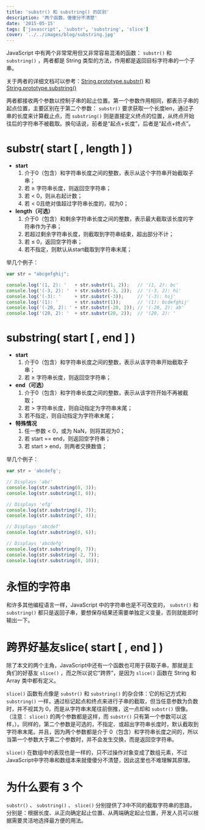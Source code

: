 ```yaml
---
title: 'substr() 和 substring() 的区别'
description: '两个函数，傻傻分不清楚'
date: '2015-05-15'
tags: ['javascript', 'substr', 'substring', 'slice']
cover: '../../images/blog/substring.jpg'
---
```


JavaScript 中有两个非常常用但又非常容易混淆的函数： `substr()` 和 `substring()` ，两者都是 String 类型的方法，作用都是返回目标字符串的一个子串。

关于两者的详细文档可以参考：<a target='_blank' href='https://developer.mozilla.org/en-US/docs/Web/JavaScript/Reference/Global_Objects/String/substr'>String.prototype.substr()</a> 和 <a target='_blank' href='https://developer.mozilla.org/en-US/docs/Web/JavaScript/Reference/Global_Objects/String/substring'>String.prototype.substring()</a>


两者都接收两个参数以控制子串的起止位置。第一个参数作用相同，都表示子串的起点位置，主要区别在于第二个参数： `substr()` 要求获取一个长度len，通过子串的长度来计算截止点，而 `substring()` 则是直接定义终点的位置，从终点开始往后的字符串不被截取。换句话说，前者是“起点+长度”，后者是“起点+终点”。

# substr( start [ , length ] )

- **start**
  1. 介于0（包含）和字符串长度之间的整数，表示从这个字符串开始截取子串；
  2. 若 &ge; 字符串长度，则返回空字符串；
  3. 若 &lt; 0，则从右起计数；
  4. 若 &lt; 0且绝对值超过字符串长度的，视为0；
- **length（可选）**
  1. 介于0（包含）和剩余字符串长度之间的整数，表示最大截取该长度的字符串作为子串；
  2. 若超过剩余字符串长度，则截取到字符串结束，超出部分不计；
  3. 若 &le; 0，返回空字符串；
  4. 若不指定，则默认从start截取到字符串末尾；

举几个例子：
```javascript
var str = "abcgefghij";

console.log('(1, 2): '   + str.substr(1, 2));   // '(1, 2): bc'
console.log('(-3, 2): '  + str.substr(-3, 2));  // '(-3, 2): hi'
console.log('(-3): '     + str.substr(-3));     // '(-3): hij'
console.log('(1): '      + str.substr(1));      // '(1): bcdefghij'
console.log('(-20, 2): ' + str.substr(-20, 2)); // '(-20, 2): ab'
console.log('(20, 2): '  + str.substr(20, 2));  // '(20, 2): '
```

# substring( start [ , end ] )

- **start**
  1. 介于0（包含）和字符串长度之间的整数，表示从该字符串开始截取子串；
  2. 若 &ge; 字符串长度，则返回空字符串；
- **end（可选）**
  1. 介于0（包含）和字符串长度之间的整数，表示从该字符开始不再被截取；
  2. 若 &gt; 字符串长度，则自动指定为字符串末尾；
  3. 若不指定，则自动指定为字符串末尾；
- **特殊情况**
  1. 任一参数 &lt; 0，或为 NaN，则将其视为0；
  2. 若 start == end，则返回空字符串；
  3. 若 start &gt; end，则两者交换数值；

举几个例子：
```javascript
var str = 'abcdefg';

// Displays 'abc'
console.log(str.substring(0, 3));
console.log(str.substring(3, 0));

// Displays 'efg'
console.log(str.substring(4, 7));
console.log(str.substring(7, 4));

// Displays 'abcdef'
console.log(str.substring(0, 6));

// Displays 'abcdefg'
console.log(str.substring(0, 7));
console.log(str.substring(-2, 7));
console.log(str.substring(0, 10));
```

# 永恒的字符串

和许多其他编程语言一样，JavaScript 中的字符串也是不可改变的， `substr()` 和 `substring()` 都只是返回子串，要想保存结果还需要单独定义变量，否则就能即时输出一下。

# 跨界好基友slice( start [ , end ] )

除了本文的两个主角，JavaScript中还有一个函数也可用于获取子串，那就是主角们的好基友 `slice()` ，而之所以说它“跨界”，是因为 `slice()` 函数在 String 和 Array 类中都有定义。

 `slice()` 函数有点像是 `substr()` 和 `substring()` 的杂合体：它的标记方式和 `substring()` 一样，通过标记起点和终点来进行子串的截取，但当任意参数为负数时，并不视其为 0，而是从字符串末尾往前倒推，这一点却和 `substr()` 很像。（注意： `slice()` 的两个参数都是这样，而 `substr()` 只有第一个参数可以这样，）。同样的，第二个参数是可选的，不指定、或超出字符串长度时，默认截取到字符串末尾。并且，因为两个参数都是介于 0（包含）和字符串长度之间的，所以当第一个参数大于第二个参数时，并不会发生交换，而是返回空字符串。

 `slice()` 在数组中的表现也是一样的，只不过操作对象变成了数组元素，不过JavaScript中字符串和数组本来就傻傻分不清楚，因此这里也不难理解其原理。

# 为什么要有 3 个

 `substr()` 、 `substring()` 、 `slice()` 分别提供了3中不同的截取字符串的思路，分别是：根据长度、从正向确定起止位置、从两端确定起止位置，开发人员可以根据需要灵活地选择最方便的用法。